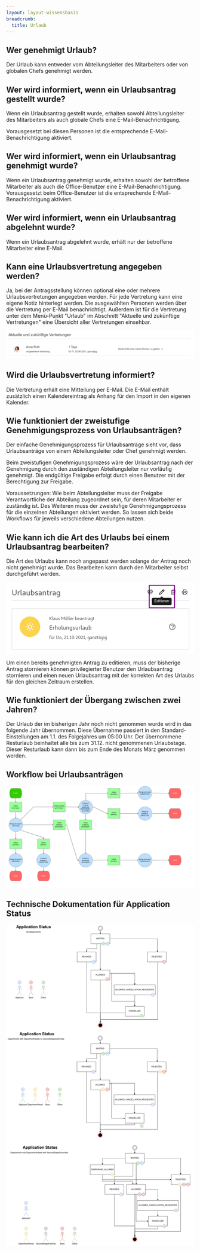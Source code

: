 ```yaml
---
layout: layout-wissensbasis
breadcrumb:
  title: Urlaub
---
```


## Wer genehmigt Urlaub?

Der Urlaub kann entweder vom Abteilungsleiter des Mitarbeiters oder von
globalen Chefs genehmigt werden. 

## Wer wird informiert, wenn ein Urlaubsantrag gestellt wurde?

Wenn ein Urlaubsantrag gestellt wurde, erhalten sowohl Abteilungsleiter des
Mitarbeiters als auch globale Chefs eine E-Mail-Benachrichtigung.

Vorausgesetzt bei diesen Personen ist die entsprechende E-Mail-Benachrichtigung
aktiviert.

## Wer wird informiert, wenn ein Urlaubsantrag genehmigt wurde?

Wenn ein Urlaubsantrag genehmigt wurde, erhalten sowohl der betroffene
Mitarbeiter als auch die Office-Benutzer eine E-Mail-Benachrichtigung.
Vorausgesetzt beim Office-Benutzer ist die entsprechende E-Mail-Benachrichtigung aktiviert.

## Wer wird informiert, wenn ein Urlaubsantrag abgelehnt wurde?

Wenn ein Urlaubsantrag abgelehnt wurde, erhält nur der betroffene Mitarbeiter
eine E-Mail.

## Kann eine Urlaubsvertretung angegeben werden?

Ja, bei der Antragsstellung können optional eine oder mehrere Urlaubsvertretungen angegeben werden. Für jede Vertretung kann eine eigene Notiz hinterlegt werden. Die ausgewählten Personen werden über die Vertretung per E-Mail benachrichtigt. Außerdem ist für die Vertretung unter dem Menü-Punkt "Urlaub" im Abschnitt "Aktuelle und zukünftige Vertretungen" eine Übersicht aller Vertretungen einsehbar.

![Übersicht zu aktuellen und zukünftigen Vertretungen](uebersicht-vertretungen.png)

## Wird die Urlaubsvertretung informiert?

Die Vertretung erhält eine Mitteilung per E-Mail. Die E-Mail enthält zusätzlich einen Kalendereintrag als Anhang für den Import in den eigenen Kalender. 

## Wie funktioniert der zweistufige Genehmigungsprozess von Urlaubsanträgen?

Der einfache Genehmigungsprozess für Urlaubsanträge sieht vor, dass
Urlaubsanträge von einem Abteilungsleiter oder Chef genehmigt werden.

Beim zweistufigen Genehmigungsprozess wäre der Urlaubsantrag nach der
Genehmigung durch den zuständigen Abteilungsleiter nur vorläufig genehmigt.
Die endgültige Freigabe erfolgt durch einen Benutzer mit der Berechtigung zur
Freigabe.

Voraussetzungen: Wie beim Abteilungsleiter muss der Freigabe Verantwortliche der
Abteilung zugeordnet sein, für deren Mitarbeiter er zuständig ist. Des Weiteren
muss der zweistufige Genehmigungsprozess für die einzelnen Abteilungen aktiviert
werden. So lassen sich beide Workflows für jeweils verschiedene Abteilungen
nutzen.

## Wie kann ich die Art des Urlaubs bei einem Urlaubsantrag bearbeiten?

Die Art des Urlaubs kann noch angepasst werden solange der Antrag noch nicht genehmigt wurde. Das Bearbeiten kann durch den Mitarbeiter selbst durchgeführt werden.

![Editieren eines Urlaubsantrags](editieren-urlaubsantrag.png)

Um einen bereits genehmigten Antrag zu editieren, muss der bisherige Antrag stornieren können privilegierter Benutzer den Urlaubsantrag stornieren und einen neuen
Urlaubsantrag mit der korrekten Art des Urlaubs für den gleichen Zeitraum erstellen.

## Wie funktioniert der Übergang zwischen zwei Jahren?

Der Urlaub der im bisherigen Jahr noch nicht genommen wurde wird in das folgende Jahr übernommen. Diese Übernahme passiert in den Standard-Einstellungen am 1.1. des Folgejahres um 05:00 Uhr.
Der übernommene Resturlaub beinhaltet alle bis zum 31.12. nicht genommenen Urlaubstage. Dieser Resturlaub kann dann bis zum Ende des Monats März genommen werden.

## Workflow bei Urlaubsanträgen

![Workflow bei Urlaubsanträgen](urlaub.png)

## Technische Dokumentation für Application Status

![application-status](tech-application-status.png)
